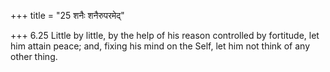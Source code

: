 +++
title = "25 शनैः शनैरुपरमेद्"

+++
6.25 Little by little, by the help of his reason controlled by
fortitude, let him attain peace; and, fixing his mind on the Self, let
him not think of any other thing.
